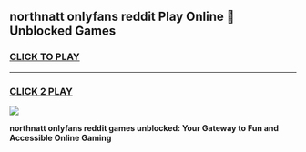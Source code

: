 
## northnatt onlyfans reddit Play Online 👋 Unblocked Games
<h3>
<a href="https://premium.freeplayer.one?title=northnatt_onlyfans_reddit&ref=19F">CLICK TO PLAY</a></h3>
<hr>

<h3>
<a href="https://premium.freeplayer.one?title=northnatt_onlyfans_reddit&ref=19F">CLICK 2 PLAY</a>
  
</h3>

<a href="https://premium.freeplayer.one?title=northnatt_onlyfans_reddit&ref=19F"><img src="https://clearcache.store/games.png"></a>


**northnatt onlyfans reddit games unblocked: Your Gateway to Fun and Accessible Online Gaming**
